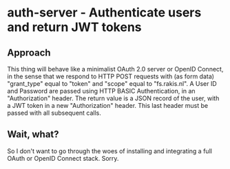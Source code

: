 # auth-server - Authenticate users and return JWT tokens

## Approach

This thing will behave like a minimalist OAuth 2.0 server or OpenID Connect,
in the sense that we respond to HTTP POST requests with (as form data) "grant_type"
equal to "token" and "scope" equal to "fs.rakis.nl". A User ID and Password are
passed using HTTP BASIC Authentication, in an "Authorization" header. The return
value is a JSON record of the user, with a JWT token in a new "Authorization"
header. This last header must be passed with all subsequent calls.

## Wait, what?

So I don't want to go through the woes of installing and integrating a full OAuth
or OpenID Connect stack. Sorry.  
